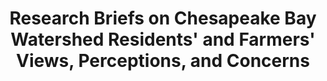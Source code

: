 ---
_schema: default
layout: news-activity
enable-header: ''
breadcrumbs: true
title: >-
  Research Briefs on Chesapeake Bay Watershed Residents' and Farmers' Views,
  Perceptions, and Concerns
enable-featured-card: true
enable-image: false
image:
event-date: 2023-08-22 00:00:00
description: >-
  <p>Thriving Ag project team members Edem Avemegah and Jessica Schad, who are
  on the project&#39;s External Evaluation Team, created the following research
  briefs:</p>

  <p><a href="https://digitalcommons.usu.edu/canri_publications/1">Chesapeake
  Bay Watershed Residents’ and Farmers’ Concerns and Perceptions of Water
  Quality</a>, Edem Avemegah and Jessica D. Ulrich-Schad</p>

  <p><a href="https://digitalcommons.usu.edu/canri_publications/3">Chesapeake
  Bay Watershed Residents’ and Farmers’ Views on Urban and Suburban Growth</a>,
  Edem Avemegah and Jessica D. Ulrich-Schad</p>

  <p><a href="https://digitalcommons.usu.edu/canri_publications/2">Chesapeake
  Bay Watershed Residents’ and Farmers’ Views on Water Quality</a>, Edem
  Avemegah and Jessica D. Ulrich-Schad</p>
enable-button-link: false
button-text: ''
button-url: ''
date_added: 2023-08-21 00:00:00
---